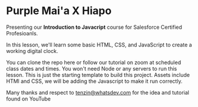 # Purple Mai'a X Hiapo

Presenting our **Introduction to Javacript** course for Salesforce Certified Profesioanls.

In this lesson, we'll learn some basic HTML, CSS, and JavaScript to create a working digital clock.

You can clone the repo here or follow our tutorial on zoom at scheduled class dates and times. You won't need Node or any servers to run this lesson.
This is just the starting template to build this project. Assets include HTMl and CSS, we will be adding the Javascript to make it run correctly.

Many thanks and respect to tenzin@whatsdev.com for the idea and tutorial found on YouTube
